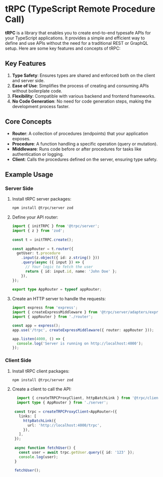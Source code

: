 # tRPC (TypeScript Remote Procedure Call)

**tRPC** is a library that enables you to create end-to-end typesafe APIs for your TypeScript applications. It provides a simple and efficient way to define and use APIs without the need for a traditional REST or GraphQL setup. Here are some key features and concepts of tRPC:

## Key Features

1. **Type Safety**: Ensures types are shared and enforced both on the client and server side.
2. **Ease of Use**: Simplifies the process of creating and consuming APIs without boilerplate code.
3. **Flexibility**: Compatible with various backend and frontend frameworks.
4. **No Code Generation**: No need for code generation steps, making the development process faster.

## Core Concepts

- **Router**: A collection of procedures (endpoints) that your application exposes.
- **Procedure**: A function handling a specific operation (query or mutation).
- **Middleware**: Runs code before or after procedures for tasks like authentication or logging.
- **Client**: Calls the procedures defined on the server, ensuring type safety.

## Example Usage

### Server Side

1. Install tRPC server packages:

   ```bash
   npm install @trpc/server zod
   ```
2. Define your API router:
   
   ```typescript
   import { initTRPC } from '@trpc/server';
   import { z } from 'zod';
  
   const t = initTRPC.create();
  
   const appRouter = t.router({
     getUser: t.procedure
       .input(z.object({ id: z.string() }))
       .query(async ({ input }) => {
         // Your logic to fetch the user
         return { id: input.id, name: 'John Doe' };
       }),
   });
  
   export type AppRouter = typeof appRouter;
   ```
   
3. Create an HTTP server to handle the requests:
   
    ```typescript
    import express from 'express';
    import { createExpressMiddleware } from '@trpc/server/adapters/express';
    import { appRouter } from './router';
    
    const app = express();
    app.use('/trpc', createExpressMiddleware({ router: appRouter }));
    
    app.listen(4000, () => {
      console.log('Server is running on http://localhost:4000');
    });
    ```

### Client Side
1. Install tRPC client packages:

   ```bash
   npm install @trpc/server zod
   ```
2. Create a client to call the API:

   ```typescript
     import { createTRPCProxyClient, httpBatchLink } from '@trpc/client';
     import type { AppRouter } from './server';
  
    const trpc = createTRPCProxyClient<AppRouter>({
      links: [
        httpBatchLink({
          url: 'http://localhost:4000/trpc',
        }),
      ],
    });
  
    async function fetchUser() {
      const user = await trpc.getUser.query({ id: '123' });
      console.log(user);
    }
    
    fetchUser();
   ```
   
